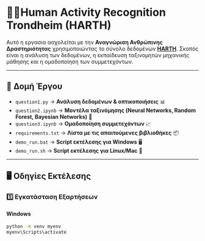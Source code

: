 # 🏃‍♂️Human Activity Recognition Trondheim (HARTH)

Αυτό η εργασια ασχολείται με την **Αναγνώριση Ανθρώπινης Δραστηριότητας** χρησιμοποιώντας το σύνολο δεδομένων **[HARTH](https://archive.ics.uci.edu/dataset/779/harth)**. Σκοπός είναι η ανάλυση των δεδομένων, η εκπαίδευση ταξινομητών μηχανικής μάθησης και η ομαδοποίηση των συμμετεχόντων.

---

## 📂 Δομή Έργου
- `question1.py` → **Ανάλυση δεδομένων & οπτικοποιήσεις** 📊  
- `question2.ipynb` → **Μοντέλα ταξινόμησης (Neural Networks, Random Forest, Bayesian Networks)** 🤖  
- `question3.ipynb` → **Ομαδοποίηση συμμετεχόντων** 📈  
- `requirements.txt` → **Λίστα με τις απαιτούμενες βιβλιοθήκες** 📦  
- `demo_run.bat` → **Script εκτέλεσης για Windows** 🖥️  
- `demo_run.sh` → **Script εκτέλεσης για Linux/Mac** 🐧  

---

## 🖥️ Οδηγίες Εκτέλεσης

### **1️⃣ Εγκατάσταση Εξαρτήσεων**
#### **Windows**
```bash
python -m venv myenv
myenv\Scripts\activate

